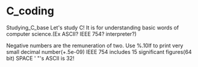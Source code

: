 # C_coding
 Studying_C_base
Let's study C!
It is for understanding basic words of computer science.(Ex ASCII? IEEE 754? interpreter?)

Negative numbers are the remuneration of two.
Use %.10lf to print very small decimal number(+.5e-09)
IEEE 754 includes 15 significant figures(64 bit)
SPACE ' "'s ASCII is 32!